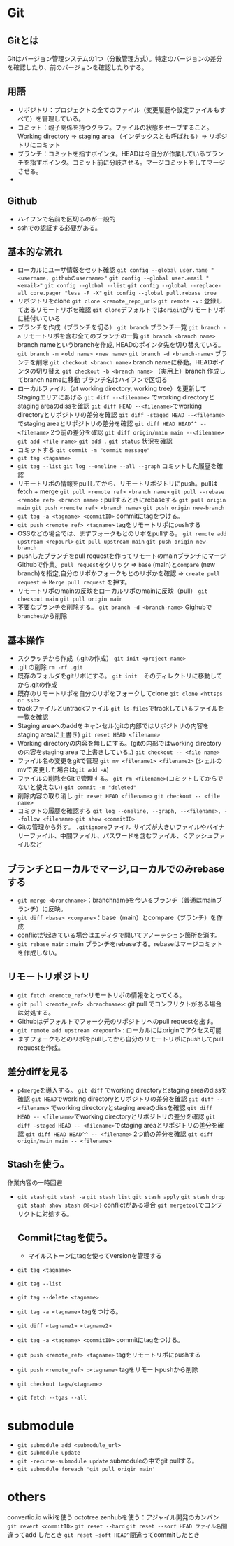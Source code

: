 # Git
## Gitとは
Gitはバージョン管理システムの1つ（分散管理方式）。特定のバージョンの差分を確認したり、前のバージョンを確認したりする。

## 用語
- リポジトリ：プロジェクトの全てのファイル（変更履歴や設定ファイルもすべて）を管理している。
- コミット：親子関係を持つグラフ。ファイルの状態をセーブすること。Working directory => staging area （インデックスとも呼ばれる）=> リポジトリにコミット
- ブランチ：コミットを指すポインタ。HEADは今自分が作業しているブランチを指すポインタ。コミット前に分岐させる。マージコミットをしてマージさせる。
- 

## Github
- ハイフンで名前を区切るのが一般的
- sshでの認証する必要がある。

## 基本的な流れ
- ローカルにユーザ情報をセット確認
  `git config --global user.name "<username, githubのusername>"`
  `git config --global user.email "<email>"`
  `git config --global --list`
  `git config --global --replace-all core.pager "less -F -X"`
  `git config --global pull.rebase true`
- リポジトリをclone
  `git clone <remote_repo_url>`
  `git remote -v` : 登録してあるリモートリボを確認 `git clone`デフォルトでは`origin`がリモートリポに紐付いている
- ブランチを作成（ブランチを切る）
  `git branch` ブランチ一覧
  `git branch -a` リモートリポを含む全てのブランチの一覧
  `git branch <branch name>` branch nameというbranchを作成, HEADのポインタ先を切り替えている。
  `git branch -m <old name> <new name>`
  `git branch -d <branch-name>` ブランチを削除
  `git checkout <branch name>` branch nameに移動。HEADポインタの切り替え
  `git checkout -b <branch name>` （実用上）branch 作成してbranch nameに移動
  ブランチ名はハイフンで区切る
- ローカルファイル（at working directory, working tree）を更新してStagingエリアにあげる
  `git diff --<filename>` でworking directoryとstaging areaのdissを確認
  `git diff HEAD --<filename>`でworking directoryとリポジトリの差分を確認
  `git diff -staged HEAD --<filename>`でstaging areaとリポジトリの差分を確認
  `git diff HEAD HEAD^^ --<filename>` 2つ前の差分を確認
  `git diff origin/main main --<filename>`
  `git add <file name>`
  `git add .`
  `git status` 状況を確認
- コミットする
  `git commit -m "commit message"`
- `git tag <tagname>`
- `git tag --list`
  `git log --oneline --all --graph` コミットした履歴を確認
- リモートリポの情報をpullしてから、リモートリポジトリにpush。pullはfetch + merge
  `git pull <remote ref> <branch name>`
  `git pull --rebase <remote ref> <branch name>` : pullするときにrebaseする
  `git pull origin main`
  `git push <remote ref> <branch name>`
  `git push origin new-branch`
- `git tag -a <tagname> <commitID>` commitにtagをつける。
- `git push <remote_ref> <tagname>` tagをリモートリポにpushする
- OSSなどの場合では、まずフォークもとのリポをpullする。
  `git remote add upstream <repourl>`
  `git pull upstream main`
  `git push origin new-branch`
- pushしたブランチをpull requestを作ってリモートのmainブランチにマージ
  Githubで作業。`pull request`をクリック => `base` (main)と`compare` (new branch)を指定,自分のリポかフォークもとのリポかを確認 => `create pull request` => `Merge pull request` を押す。
- リモートリポのmainの反映をローカルリポのmainに反映（pull）
  `git checkout main`
  `git pull origin main`
- 不要なブランチを削除する。
  `git branch -d <branch-name>`
  Gighubで`branches`から削除

## 基本操作
- スクラッチから作成（.gitの作成）
  `git init <project-name>`
- .git の削除
  `rm -rf .git`
- 既存のフォルダをgitリポにする。
  `git init`　そのディレクトリに移動してから.gitの作成
- 既存のリモートリポを自分のリポをフォークしてclone
  `git clone <httsps or ssh>`
- trackファイルとuntrackファイル
  `git ls-files`でtrackしているファイルを一覧を確認
- Staging areaへのaddをキャンセル(gitの内部ではリポジトリの内容をstaging areaに上書き)
  `git reset HEAD <filename>`
- Working directoryの内容を無しにする。(gitの内部ではworking directoryの内容をstaging area で上書きしている。)
  `git checkout -- <file name>`
- ファイル名の変更をgitで管理
  `git mv <filename1> <filename2>` (シェルのmvで変更した場合は`git add -A`)
- ファイルの削除をGitで管理する。
  `git rm <filename>`(コミットしてからでないと使えない)
  `git commit -m "deleted"`
- 削除内容の取り消し
  `git reset HEAD <filename>`
  `git checkout -- <file name>` 
- コミットの履歴を確認する
  `git log --oneline, --graph, --<filename>, --follow <filename>`
  `git show <commitID>`
- Gitの管理から外す。
  `.gitignore`ファイル
  サイズが大きいファイルやバイナリーファイル、中間ファイル、パスワードを含むファイル、くアッシュファイルなど

## ブランチとローカルでマージ,ローカルでのみrebaseする
- `git merge <branchname>`：branchnameを今いるブランチ（普通はmainブランチ）に反映。
- `git diff <base> <compare>`：base（main）とcompare（ブランチ）を作成
- conflictが起きている場合はエディタで開いてアノーテション箇所を消す。
- `git rebase main` : main ブランチをrebaseする。rebaseはマージコミットを作成しない。

## リモートリポジトリ
- `git fetch <remote_ref>`:リモートリポの情報をとってくる。
- `git pull <remote_ref> <branchname>`: git pull でコンフリクトがある場合は対処する。
- Githubはデフォルトでフォーク元のリポジトリへのpull requestを出す。
- `git remote add upstream <repourl>` : ローカルにはoriginでアクセス可能
- まずフォークもとのリポをpullしてから自分のリモートリポにpushしてpull requestを作成。

## 差分diffを見る
- `p4merge`を導入する。
  `git diff` でworking directoryとstaging areaのdissを確認
  `git HEAD`でworking directoryとリポジトリの差分を確認
  `git diff -- <filename>` でworking directoryとstaging areaのdissを確認
  `git diff HEAD -- <filename>`でworking directoryとリポジトリの差分を確認
  `git diff -staged HEAD -- <filename>`でstaging areaとリポジトリの差分を確認
  `git diff HEAD HEAD^^ -- <filename>` 2つ前の差分を確認
  `git diff origin/main main -- <filename>`

## Stashを使う。
作業内容の一時回避
- `git stash`
  `git stash -a`
  `git stash list`
  `git stash apply`
  `git stash drop`
  `git stash show stash @{<i>}`
  conflictがある場合
  `git mergetool`でコンフリクトに対処する。

  ## Commitにtagを使う。
  - マイルストーンにtagを使ってversionを管理する
- `git tag <tagname>`
- `git tag --list`
- `git tag --delete <tagname>`
- `git tag -a <tagname>` tagをつける。
- `git diff <tagname1> <tagname2>` 
- `git tag -a <tagname> <commitID>` commitにtagをつける。
- `git push <remote_ref> <tagname>` tagをリモートリポにpushする
- `git push <remote_ref> :<tagname>` tagをリモートpushから削除
- `git checkout tags/<tagname>`
- `git fetch --tgas --all`

# submodule
- `git submodule add <submodule_url>`
- `git submodule update`
- `git -recurse-submodule update`
  submoduleの中でgit pullする。
- `git submodule foreach 'git pull origin main'`

# others
convertio.io
wikiを使う
octotree
zenhubを使う：アジャイル開発のカンバン
`git revert <commitID>`
`git reset --hard`
`git reset --sorf HEAD ファイル名`間違ってadd したとき
`git reset –soft HEAD^`間違ってcommitしたとき